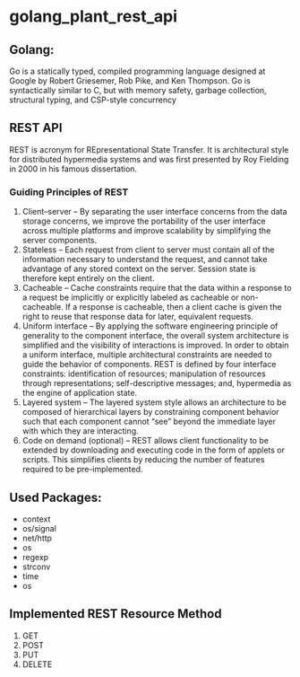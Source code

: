 # golang_plant_rest_api


<h2>Golang:</h2>
Go is a statically typed, compiled programming language designed at Google by Robert Griesemer, Rob Pike, and Ken Thompson. Go is syntactically similar to C, but with memory safety, garbage collection, structural typing, and CSP-style concurrency

<h2>REST API</h2>
REST is acronym for REpresentational State Transfer. It is architectural style for distributed hypermedia systems and was first presented by Roy Fielding in 2000 in his famous dissertation.

<h3>Guiding Principles of REST</h3>
<ol>
  <li>
Client–server – By separating the user interface concerns from the data storage concerns, we improve the portability of the user interface across multiple platforms and improve scalability by simplifying the server components.
  </li><li>
Stateless – Each request from client to server must contain all of the information necessary to understand the request, and cannot take advantage of any stored context on the server. Session state is therefore kept entirely on the client.
  </li><li>
Cacheable – Cache constraints require that the data within a response to a request be implicitly or explicitly labeled as cacheable or non-cacheable. If a response is cacheable, then a client cache is given the right to reuse that response data for later, equivalent requests.
  </li><li>
Uniform interface – By applying the software engineering principle of generality to the component interface, the overall system architecture is simplified and the visibility of interactions is improved. In order to obtain a uniform interface, multiple architectural constraints are needed to guide the behavior of components. REST is defined by four interface constraints: identification of resources; manipulation of resources through representations; self-descriptive messages; and, hypermedia as the engine of application state.
  </li><li>
Layered system – The layered system style allows an architecture to be composed of hierarchical layers by constraining component behavior such that each component cannot “see” beyond the immediate layer with which they are interacting.
  </li><li>
Code on demand (optional) – REST allows client functionality to be extended by downloading and executing code in the form of applets or scripts. This simplifies clients by reducing the number of features required to be pre-implemented.
  </li>
</ol>



<h2>Used Packages:</h2>
<ul>
  <li>context</li>
  <li>os/signal</li>
  <li>net/http</li>
  <li>os</li>
  <li>regexp</li>
  <li>strconv</li>
  <li>time</li>
  <li>os</li>
</ul>

<h2>Implemented REST Resource Method</h2>
<ol>
  <li>GET</li>
  <li>POST</li>
  <li>PUT</li>
  <li>DELETE</li>
</ol> 
